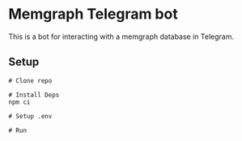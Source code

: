 # Memgraph Telegram bot

This is a bot for interacting with a memgraph database in Telegram.

## Setup

```shell
# Clone repo

# Install Deps
npm ci

# Setup .env

# Run
```